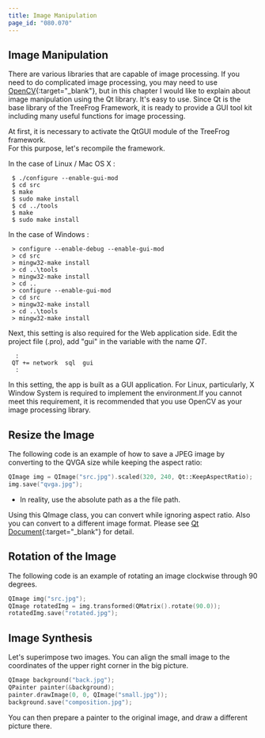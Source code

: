 ```yaml
---
title: Image Manipulation
page_id: "080.070"
---
```


## Image Manipulation

There are various libraries that are capable of image processing. If you need to do complicated image processing, you may need to use [OpenCV](http://opencv.org/){:target="_blank"}, but in this chapter I would like to explain about image manipulation using the Qt library. It's easy to use. Since Qt is the base library of the TreeFrog Framework, it is ready to provide a GUI tool kit including many useful functions for image processing.

At first, it is necessary to activate the QtGUI module of the TreeFrog framework.<br>
For this purpose, let's recompile the framework.

In the case of Linux / Mac OS X :

```
 $ ./configure --enable-gui-mod
 $ cd src
 $ make
 $ sudo make install
 $ cd ../tools
 $ make
 $ sudo make install
```

In the case of Windows :

```
 > configure --enable-debug --enable-gui-mod
 > cd src
 > mingw32-make install
 > cd ..\tools
 > mingw32-make install
 > cd ..
 > configure --enable-gui-mod
 > cd src
 > mingw32-make install
 > cd ..\tools
 > mingw32-make install
```

Next, this setting is also required for the Web application side. Edit the project file (.pro), add "gui" in the variable with the name *QT*.

```
  :
 QT += network  sql  gui
  :
```

In this setting, the app is built as a GUI application. For Linux, particularly, X Window System is required to implement the environment.If you cannot meet this requirement, it is recommended that you use OpenCV as your image processing library.

## Resize the Image

The following code is an example of how to save a JPEG image by converting to the QVGA size while keeping the aspect ratio:

```c++
QImage img = QImage("src.jpg").scaled(320, 240, Qt::KeepAspectRatio);
img.save("qvga.jpg");
```

- In reality, use the absolute path as a the file path.

Using this QImage class, you can convert while ignoring aspect ratio. Also you can convert to a different image format. Please see [Qt Document](https://doc.qt.io/qt-5/){:target="_blank"} for detail.

## Rotation of the Image

The following code is an example of rotating an image clockwise through 90 degrees.

```c++
QImage img("src.jpg");
QImage rotatedImg = img.transformed(QMatrix().rotate(90.0));
rotatedImg.save("rotated.jpg");
```

## Image Synthesis

Let's superimpose two images. You can align the small image to the coordinates of the upper right corner in the big picture.

```c++
QImage background("back.jpg");
QPainter painter(&background);
painter.drawImage(0, 0, QImage("small.jpg"));
background.save("composition.jpg");
```

You can then prepare a painter to the original image, and draw a different picture there.